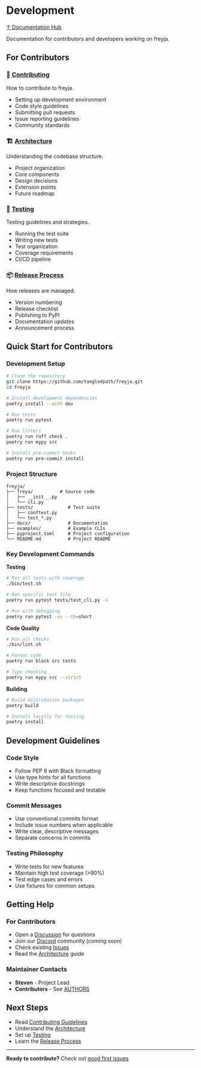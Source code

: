 # Development

[↑ Documentation Hub](../help.md)

Documentation for contributors and developers working on freyja.

## For Contributors

### 🤝 [Contributing](contributing.md)
How to contribute to freyja.
- Setting up development environment
- Code style guidelines
- Submitting pull requests
- Issue reporting guidelines
- Community standards

### 🏗️ [Architecture](architecture.md)
Understanding the codebase structure.
- Project organization
- Core components
- Design decisions
- Extension points
- Future roadmap

### 🧪 [Testing](testing.md)
Testing guidelines and strategies.
- Running the test suite
- Writing new tests
- Test organization
- Coverage requirements
- CI/CD pipeline

### 📦 [Release Process](release-process.md)
How releases are managed.
- Version numbering
- Release checklist
- Publishing to PyPI
- Documentation updates
- Announcement process

## Quick Start for Contributors

### Development Setup
```bash
# Clone the repository
git clone https://github.com/tangledpath/freyja.git
cd freyja

# Install development dependencies
poetry install --with dev

# Run tests
poetry run pytest

# Run linters
poetry run ruff check .
poetry run mypy src

# Install pre-commit hooks
poetry run pre-commit install
```

### Project Structure
```
freyja/
├── freya/          # Source code
│   ├── __init__.py
│   └── cli.py
├── tests/             # Test suite
│   ├── conftest.py
│   └── test_*.py
├── docs/              # Documentation
├── examples/          # Example CLIs
├── pyproject.toml     # Project configuration
└── README.md          # Project README
```

### Key Development Commands

**Testing**
```bash
# Run all tests with coverage
./bin/test.sh

# Run specific test file
poetry run pytest tests/test_cli.py -v

# Run with debugging
poetry run pytest -vv --tb=short
```

**Code Quality**
```bash
# Run all checks
./bin/lint.sh

# Format code
poetry run black src tests

# Type checking
poetry run mypy src --strict
```

**Building**
```bash
# Build distribution packages
poetry build

# Install locally for testing
poetry install
```

## Development Guidelines

### Code Style
- Follow PEP 8 with Black formatting
- Use type hints for all functions
- Write descriptive docstrings
- Keep functions focused and testable

### Commit Messages
- Use conventional commits format
- Include issue numbers when applicable
- Write clear, descriptive messages
- Separate concerns in commits

### Testing Philosophy
- Write tests for new features
- Maintain high test coverage (>90%)
- Test edge cases and errors
- Use fixtures for common setups

## Getting Help

### For Contributors
- Open a [Discussion](https://github.com/tangledpath/freyja/discussions) for questions
- Join our [Discord](#) community (coming soon)
- Check existing [Issues](https://github.com/tangledpath/freyja/issues)
- Read the [Architecture](architecture.md) guide

### Maintainer Contacts
- **Steven** - Project Lead
- **Contributors** - See [AUTHORS](https://github.com/tangledpath/freyja/blob/main/AUTHORS)

## Next Steps

- Read [Contributing Guidelines](contributing.md)
- Understand the [Architecture](architecture.md)
- Set up [Testing](testing.md)
- Learn the [Release Process](release-process.md)

---

**Ready to contribute?** Check out [good first issues](https://github.com/tangledpath/freyja/labels/good%20first%20issue)